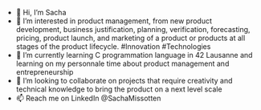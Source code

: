 - 👋 Hi, I’m Sacha
- 👀 I’m interested in product management, from new product development, business justification, planning, verification, forecasting, pricing, product launch, and marketing of a product or products at all stages of the product lifecycle. #Innovation #Technologies
- 🌱 I’m currently learning C programmation language in 42 Lausanne and learning on my personnale time about product management and entrepreneurship
- 💞️ I’m looking to collaborate on projects that require creativity and technical knowledge to bring the product on a next level scale
- 📫 Reach me on LinkedIn @SachaMissotten

<!---
missotten/missotten is a ✨ special ✨ repository because its `README.md` (this file) appears on your GitHub profile.
You can click the Preview link to take a look at your changes.
--->
